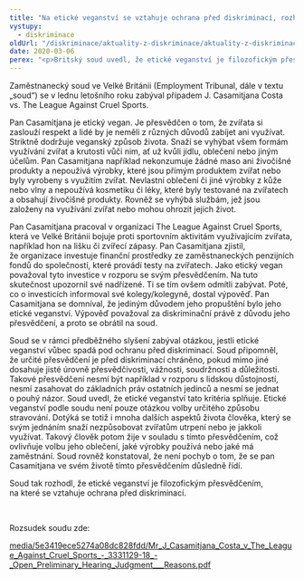 ```yaml
---
title: "Na etické veganství se vztahuje ochrana před diskriminací, rozhodl soud"
vystupy:
  - diskriminace
oldUrl: "/diskriminace/aktuality-z-diskriminace/aktuality-z-diskriminace-2020/na-eticke-veganstvi-se-vztahuje-ochrana-pred-diskriminaci-rozhodl-soud/"
date: 2020-03-06
perex: "<p>Britský soud uvedl, že etické veganství je filozofickým přesvědčením, a proto je před diskriminací chráněno zákonem. </p>"
---
```


<!-- imported from the old website -->

<p>Zaměstnanecký soud ve Velké Británii (Employment Tribunal, dále v textu „soud“) se v lednu letošního roku zabýval případem J. Casamitjana Costa vs. The League Against Cruel Sports.</p> <p>Pan Casamitjana je etický vegan. Je přesvědčen o tom, že zvířata si zaslouží respekt a lidé by je neměli z různých důvodů zabíjet ani využívat. Striktně dodržuje veganský způsob života. Snaží se vyhýbat všem formám využívání zvířat a krutosti vůči nim, ať už kvůli jídlu, oblečení nebo jiným účelům. Pan Casamitjana například nekonzumuje žádné maso ani živočišné produkty a nepoužívá výrobky, které jsou přímým produktem zvířat nebo byly vyrobeny s využitím zvířat. Nevlastní oblečení či jiné výrobky z kůže nebo vlny a nepoužívá kosmetiku či léky, které byly testované na zvířatech a obsahují živočišné produkty. Rovněž se vyhýbá službám, jež jsou založeny na využívání zvířat nebo mohou ohrozit jejich život. </p> <p>Pan Casamitjana pracoval v organizaci The League Against Cruel Sports, která ve Velké Británii bojuje proti sportovním aktivitám využívajícím zvířata, například hon na lišku či zvířecí zápasy. Pan Casamitjana zjistil, že organizace investuje finanční prostředky ze zaměstnaneckých penzijních fondů do společností, které provádí testy na zvířatech. Jako etický vegan považoval tyto investice v rozporu se svým přesvědčením. Na tuto skutečnost upozornil své nadřízené. Ti se tím ovšem odmítli zabývat. Poté, co o investicích informoval své kolegy/kolegyně, dostal výpověď. Pan Casamitjana se domníval, že jediným důvodem jeho propuštění bylo jeho etické veganství. Výpověď považoval za diskriminační právě z důvodu jeho přesvědčení, a proto se obrátil na soud.</p> <p>Soud se v rámci předběžného slyšení zabýval otázkou, jestli etické veganství vůbec spadá pod ochranu před diskriminací. Soud připomněl, že určité přesvědčení je před diskriminací chráněno, pokud mimo jiné dosahuje jisté úrovně přesvědčivosti, vážnosti, soudržnosti a důležitosti. Takové přesvědčení nesmí být například v rozporu s lidskou důstojností, nesmí zasahovat do základních práv ostatních jedinců a nesmí se jednat o pouhý názor. Soud uvedl, že etické veganství tato kritéria splňuje. Etické veganství podle soudu není pouze otázkou volby určitého způsobu stravování. Dotýká se totiž i mnoha dalších aspektů života člověka, který se svým jednáním snaží nezpůsobovat zvířatům utrpení nebo je jakkoli využívat. Takový člověk potom žije v souladu s tímto přesvědčením, což ovlivňuje volbu jeho oblečení, jaké výrobky používá nebo jaké má zaměstnání. Soud rovněž konstatoval, že není pochyb o tom, že se pan Casamitjana ve svém životě tímto přesvědčením důsledně řídí.</p> <p>Soud tak rozhodl, že etické veganství je filozofickým přesvědčením, na které se vztahuje ochrana před diskriminací. </p> <p> </p> <p>Rozsudek soudu zde:</p> <p><a href="https://assets.publishing.service.gov.uk/media/5e3419ece5274a08dc828fdd/Mr_J_Casamitjana_Costa_v_The_League_Against_Cruel_Sports_-_3331129-18_-_Open_Preliminary_Hearing_Judgment___Reasons.pdf" target="_blank">media/5e3419ece5274a08dc828fdd/Mr_J_Casamitjana_Costa_v_The_League_Against_Cruel_Sports_-_3331129-18_-_Open_Preliminary_Hearing_Judgment___Reasons.pdf</a></p>
